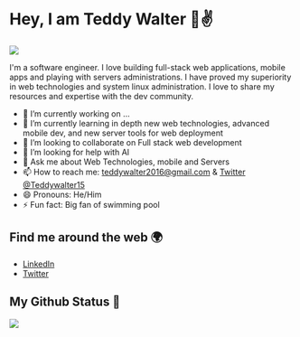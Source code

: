 # Hey, I am Teddy Walter 👋✌️

![](https://readme-typing-svg.herokuapp.com?font=Montserrat&color=3A9CDF&size=25&lines=I'm+a+software+developer;I'm+working+with+Server)

I'm a software engineer. I love building full-stack web applications, mobile apps and playing with servers administrations. I have proved my superiority in web technologies and system linux administration. I love to share my resources and expertise with the dev community.

- 🔭 I’m currently working on ...
- 🌱 I’m currently learning in depth new web technologies, advanced mobile dev, and new server tools for web deployment
- 👯 I’m looking to collaborate on Full stack web development
- 🤔 I’m looking for help with AI
- 💬 Ask me about Web Technologies, mobile and Servers
- 📫 How to reach me: [teddywalter2016@gmail.com](mailto:teddywalter2016@gmail.com) & [Twitter @Teddywalter15](https://twitter.com/Teddywalter15)
- 😄 Pronouns: He/Him
- ⚡ Fun fact: Big fan of swimming pool

## Find me around the web 🌍

- [LinkedIn](https://www.linkedin.com/in/teddy-walter-394870197/)
- [Twitter](https://twitter.com/Teddywalter15)

<!-- ## My skills 🚀

![](https://img.shields.io/badge/HTML5-E34F26?style=for-the-badge&logo=html5&logoColor=white)
![](https://img.shields.io/badge/JavaScript-F7DF1E?style=for-the-badge&logo=javascript&logoColor=black)
![](https://img.shields.io/badge/Node.js-43853D?style=for-the-badge&logo=node.js&logoColor=white)
![](https://img.shields.io/badge/CSS3-1572B6?style=for-the-badge&logo=css3&logoColor=white)
![](https://img.shields.io/badge/Sass-CC6699?style=for-the-badge&logo=sass&logoColor=white)
![](https://img.shields.io/badge/Markdown-000000?style=for-the-badge&logo=markdown&logoColor=white)
![](https://img.shields.io/badge/Express.js-404D59?style=for-the-badge)
![](https://img.shields.io/badge/React-20232A?style=for-the-badge&logo=react&logoColor=61DAFB)
![](https://img.shields.io/badge/Sass_CSS-38B2AC?style=for-the-badge&logo=sass-css&logoColor=white)
![](https://img.shields.io/badge/Bootstrap-563D7C?style=for-the-badge&logo=bootstrap&logoColor=white)
![](https://img.shields.io/badge/Material--UI-0081CB?style=for-the-badge&logo=material-ui&logoColor=white)
![](https://img.shields.io/badge/Redux-593D88?style=for-the-badge&logo=redux&logoColor=white)
![](https://img.shields.io/badge/jQuery-0769AD?style=for-the-badge&logo=jquery&logoColor=white)
![](https://img.shields.io/badge/Netlify-00C7B7?style=for-the-badge&logo=netlify&logoColor=white)
![](https://img.shields.io/badge/MongoDB-4EA94B?style=for-the-badge&logo=mongodb&logoColor=white)
![](https://img.shields.io/badge/Heroku-430098?style=for-the-badge&logo=heroku&logoColor=white)
![](https://img.shields.io/badge/Google_Cloud-4285F4?style=for-the-badge&logo=google-cloud&logoColor=white)
![](https://img.shields.io/badge/figma-0AC97F?style=for-the-badge&logo=figma&logoColor=white) -->

## My Github Status 🦸

![](https://github-readme-stats.vercel.app/api?username=ted1104&show_icons=true&theme=radical)

<!-- <p align='center'><img src='https://visitor-badge.laobi.icu/badge?page_id=ted1104'></p> -->
